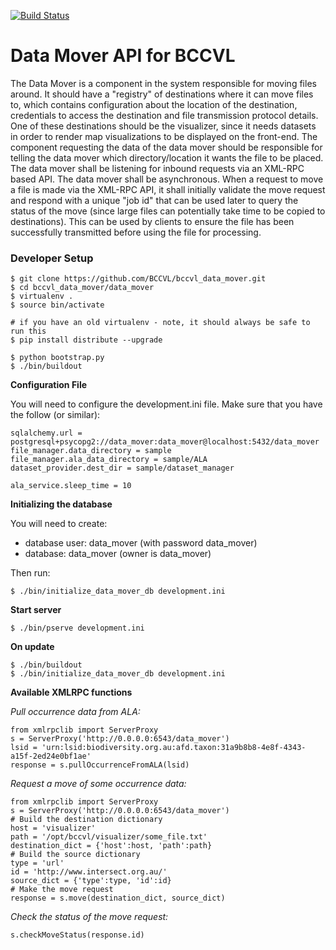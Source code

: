 [![Build Status](https://travis-ci.org/BCCVL/bccvl_data_mover.png?branch=master)](https://travis-ci.org/BCCVL/bccvl_data_mover)

Data Mover API for BCCVL
================
The Data Mover is a component in the system responsible for moving files around. It should have a "registry" of destinations where it can move files to, which contains configuration about the location of the destination, credentials to access the destination and file transmission protocol details.
One of these destinations should be the visualizer, since it needs datasets in order to render map visualizations to be displayed on the front-end.
The component requesting the data of the data mover should be responsible for telling the data mover which directory/location it wants the file to be placed.
The data mover shall be listening for inbound requests via an XML-RPC based API.
The data mover shall be asynchronous. When a request to move a file is made via the XML-RPC API, it shall initially validate the move request and respond with a unique "job id" that can be used later to query the status of the move (since large files can potentially take time to be copied to destinations). This can be used by clients to ensure the file has been successfully transmitted before using the file for processing.

### Developer Setup

    $ git clone https://github.com/BCCVL/bccvl_data_mover.git
    $ cd bccvl_data_mover/data_mover
    $ virtualenv .
    $ source bin/activate

    # if you have an old virtualenv - note, it should always be safe to run this
    $ pip install distribute --upgrade

    $ python bootstrap.py
    $ ./bin/buildout


**Configuration File**

You will need to configure the development.ini file.
Make sure that you have the follow (or similar):

    sqlalchemy.url = postgresql+psycopg2://data_mover:data_mover@localhost:5432/data_mover
    file_manager.data_directory = sample
    file_manager.ala_data_directory = sample/ALA
    dataset_provider.dest_dir = sample/dataset_manager

    ala_service.sleep_time = 10

**Initializing the database**

You will need to create:
* database user: data_mover (with password data_mover)
* database: data_mover (owner is data_mover)

Then run:

    $ ./bin/initialize_data_mover_db development.ini

**Start server**

    $ ./bin/pserve development.ini

**On update**

    $ ./bin/buildout
    $ ./bin/initialize_data_mover_db development.ini

**Available XMLRPC functions**

*Pull occurrence data from ALA:*

    from xmlrpclib import ServerProxy
    s = ServerProxy('http://0.0.0.0:6543/data_mover')
    lsid = 'urn:lsid:biodiversity.org.au:afd.taxon:31a9b8b8-4e8f-4343-a15f-2ed24e0bf1ae'
    response = s.pullOccurrenceFromALA(lsid)

*Request a move of some occurrence data:*

    from xmlrpclib import ServerProxy
    s = ServerProxy('http://0.0.0.0:6543/data_mover')
    # Build the destination dictionary
    host = 'visualizer'
    path = '/opt/bccvl/visualizer/some_file.txt'
    destination_dict = {'host':host, 'path':path}
    # Build the source dictionary
    type = 'url'
    id = 'http://www.intersect.org.au/'
    source_dict = {'type':type, 'id':id}
    # Make the move request
    response = s.move(destination_dict, source_dict)

*Check the status of the move request:*

    s.checkMoveStatus(response.id)
